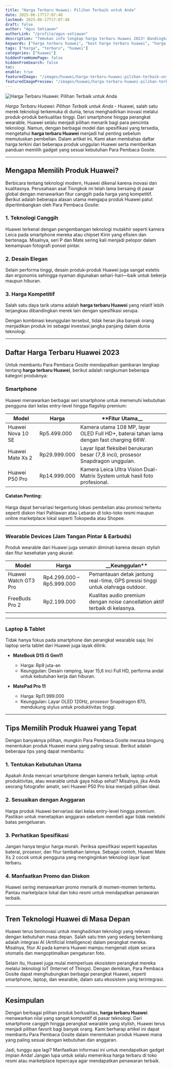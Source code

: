 ```yaml
---
title: "Harga Terbaru Huawei: Pilihan Terbaik untuk Anda"
date: 2025-06-17T17:07:48
lastmod: 2025-06-17T17:07:48
draft: false
author: "Agus Setiawan"
authorLink: "/profile/agus-setiawan"
description: "Temukan info lengkap harga terbaru Huawei 2023! Bandingkan model, fitur, & penawaran terbaik. Klik sekarang untuk update harga dan promo eksklusif!"
keywords: ["harga terbaru huawei", "best harga terbaru huawei", "harga terbaru huawei guide"]
tags: ["harga", "terbaru", "huawei"]
categories: ["huawei"]
hiddenFromHomePage: false
hiddenFromSearch: false
toc:
enable: true
featuredImage: "/images/huawei/harga-terbaru-huawei-pilihan-terbaik-untuk-anda.jpg"
featuredImagePreview: "/images/huawei/harga-terbaru-huawei-pilihan-terbaik-untuk-anda.jpg"
---
```


![Harga Terbaru Huawei: Pilihan Terbaik untuk Anda](/images/huawei/harga-terbaru-huawei-pilihan-terbaik-untuk-anda.jpg)



*Harga Terbaru Huawei: Pilihan Terbaik untuk Anda* - Huawei, salah satu merek teknologi terkemuka di dunia, terus menghadirkan inovasi melalui produk-produk berkualitas tinggi. Dari smartphone hingga perangkat wearable, Huawei selalu menjadi pilihan menarik bagi para pencinta teknologi. Namun, dengan berbagai model dan spesifikasi yang tersedia, mengetahui **harga terbaru Huawei** menjadi hal penting sebelum memutuskan pembelian. Dalam artikel ini, Kami akan membahas daftar harga terkini dari beberapa produk unggulan Huawei serta memberikan panduan memilih gadget yang sesuai kebutuhan Para Pembaca Gosite.

---

## Mengapa Memilih Produk Huawei?  

Berbicara tentang teknologi modern, Huawei dikenal karena inovasi dan kualitasnya. Perusahaan asal Tiongkok ini telah lama bersaing di pasar global dengan menawarkan fitur canggih pada harga yang kompetitif. Berikut adalah beberapa alasan utama mengapa produk Huawei patut dipertimbangkan oleh Para Pembaca Gosite:  

### 1. Teknologi Canggih  
Huawei terkenal dengan pengembangan teknologi mutakhir seperti kamera Leica pada smartphone mereka atau chipset Kirin yang efisien dan bertenaga. Misalnya, seri P dan Mate sering kali menjadi pelopor dalam kemampuan fotografi ponsel pintar.  

### 2. Desain Elegan  
Selain performa tinggi, desain produk-produk Huawei juga sangat estetis dan ergonomis sehingga nyaman digunakan sehari-hari—baik untuk bekerja maupun hiburan.

### 3. Harga Kompetitif  
Salah satu daya tarik utama adalah **harga terbaru Huawei** yang relatif lebih terjangkau dibandingkan merek lain dengan spesifikasi serupa.

Dengan kombinasi keunggulan tersebut, tidak heran jika banyak orang menjadikan produk ini sebagai investasi jangka panjang dalam dunia teknologi.

---

## Daftar Harga Terbaru Huawei 2023  

Untuk membantu Para Pembaca Gosite mendapatkan gambaran lengkap tentang **harga terbaru Huawei**, berikut adalah rangkuman beberapa kategori produknya:

### Smartphone  
Huawei menawarkan berbagai seri smartphone untuk memenuhi kebutuhan pengguna dari kelas entry-level hingga flagship premium:  

| **Model**              | **Harga**         | **Fitur Utama__                                                                 |
|-------------------------|-------------------|---------------------------------------------------------------------------------|
| Huawei Nova 10 SE       | Rp5.499.000      | Kamera utama 108 MP, layar OLED Full HD+, baterai tahan lama dengan fast charging 66W. |
| Huawei Mate Xs 2        | Rp29.999.000     | Layar lipat fleksibel berukuran besar (7,8 inci), prosesor Snapdragon unggulan. |
| Huawei P50 Pro          | Rp14.999.000     | Kamera Leica Ultra Vision Dual-Matrix System untuk hasil foto profesional.      |

#### Catatan Penting:
Harga dapat bervariasi tergantung lokasi pembelian atau promosi tertentu seperti diskon Hari Pahlawan atau Lebaran di toko-toko resmi maupun online marketplace lokal seperti Tokopedia atau Shopee.

---

### Wearable Devices (Jam Tangan Pintar & Earbuds)  

Produk wearable dari Huawei juga semakin diminati karena desain stylish dan fitur kesehatan yang akurat:

| **Model**              | **Harga**                     | __Keunggulan**                                                                 |
|-------------------------|-------------------------------|---------------------------------------------------------------------------------|
| Huawei Watch GT3 Pro    | Rp4.299.000 – Rp5.999.000     | Pemantauan detak jantung real-time, GPS presisi tinggi untuk olahraga outdoor. |
| FreeBuds Pro 2          | Rp2.199.000                  | Kualitas audio premium dengan noise cancellation aktif terbaik di kelasnya.    |

---

### Laptop & Tablet

Tidak hanya fokus pada smartphone dan perangkat wearable saja; lini laptop serta tablet dari Huawei juga layak dilirik:

- **MateBook D15 i5 Gen11**  
  - Harga: Rp9 juta-an  
  - Keunggulan: Desain ramping, layar 15,6 inci Full HD, performa andal untuk kebutuhan kerja dan hiburan.

- **MatePad Pro 11**  
  - Harga: Rp11.999.000  
  - Keunggulan: Layar OLED 120Hz, prosesor Snapdragon 870, mendukung stylus untuk produktivitas tinggi.

---

## Tips Memilih Produk Huawei yang Tepat  

Dengan banyaknya pilihan, mungkin Para Pembaca Gosite merasa bingung menentukan produk Huawei mana yang paling sesuai. Berikut adalah beberapa tips yang dapat membantu:  

### 1. Tentukan Kebutuhan Utama  
Apakah Anda mencari smartphone dengan kamera terbaik, laptop untuk produktivitas, atau wearable untuk gaya hidup sehat? Misalnya, jika Anda seorang fotografer amatir, seri Huawei P50 Pro bisa menjadi pilihan ideal.

### 2. Sesuaikan dengan Anggaran  
Harga produk Huawei bervariasi dari kelas entry-level hingga premium. Pastikan untuk menetapkan anggaran sebelum membeli agar tidak melebihi batas pengeluaran.

### 3. Perhatikan Spesifikasi  
Jangan hanya tergiur harga murah. Periksa spesifikasi seperti kapasitas baterai, prosesor, dan fitur tambahan lainnya. Sebagai contoh, Huawei Mate Xs 2 cocok untuk pengguna yang menginginkan teknologi layar lipat terbaru.

### 4. Manfaatkan Promo dan Diskon  
Huawei sering menawarkan promo menarik di momen-momen tertentu. Pantau marketplace lokal dan toko resmi untuk mendapatkan penawaran terbaik.

---

## Tren Teknologi Huawei di Masa Depan  

Huawei terus berinovasi untuk menghadirkan teknologi yang relevan dengan kebutuhan masa depan. Salah satu tren yang sedang berkembang adalah integrasi AI (Artificial Intelligence) dalam perangkat mereka. Misalnya, fitur AI pada kamera Huawei mampu mengenali objek secara otomatis dan mengoptimalkan pengaturan foto.  

Selain itu, Huawei juga mulai memperluas ekosistem perangkat mereka melalui teknologi IoT (Internet of Things). Dengan demikian, Para Pembaca Gosite dapat menghubungkan berbagai perangkat Huawei, seperti smartphone, laptop, dan wearable, dalam satu ekosistem yang terintegrasi.  

---

## Kesimpulan  

Dengan berbagai pilihan produk berkualitas, **harga terbaru Huawei** menawarkan nilai yang sangat kompetitif di pasar teknologi. Dari smartphone canggih hingga perangkat wearable yang stylish, Huawei terus menjadi pilihan favorit bagi banyak orang. Kami berharap artikel ini dapat membantu Para Pembaca Gosite dalam menentukan produk Huawei mana yang paling sesuai dengan kebutuhan dan anggaran.  

Jadi, tunggu apa lagi? Manfaatkan informasi ini untuk mendapatkan gadget impian Anda! Jangan lupa untuk selalu memeriksa harga terbaru di toko resmi atau marketplace tepercaya agar mendapatkan penawaran terbaik.
